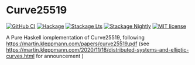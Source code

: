 # Curve25519

[![GitHub CI](https://github.com/axman6/Curve25519/workflows/CI/badge.svg)](https://github.com/axman6/Curve25519/actions)
[![Hackage](https://img.shields.io/hackage/v/Curve25519.svg?logo=haskell)](https://hackage.haskell.org/package/Curve25519)
[![Stackage Lts](http://stackage.org/package/Curve25519/badge/lts)](http://stackage.org/lts/package/Curve25519)
[![Stackage Nightly](http://stackage.org/package/Curve25519/badge/nightly)](http://stackage.org/nightly/package/Curve25519)
[![MIT license](https://img.shields.io/badge/license-MIT-blue.svg)](LICENSE)

A Pure Haskell iomplementation of Curve25519, following https://martin.kleppmann.com/papers/curve25519.pdf (see https://martin.kleppmann.com/2020/11/18/distributed-systems-and-elliptic-curves.html for announcement )
